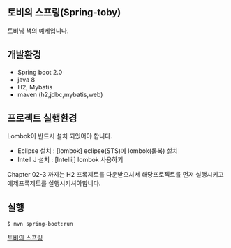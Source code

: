 
## 토비의 스프링(Spring-toby)
토비님 책의 예제입니다.

## 개발환경
* Spring boot 2.0
* java  8
* H2, Mybatis
* maven (h2,jdbc,mybatis,web)


##  프로젝트 실행환경
Lombok이 반드시 설치 되있어야 합니다.<br>
* Eclipse 설치 : [lombok] eclipse(STS)에 lombok(롬복) 설치
* Intell J 설치 : [Intellij] lombok 사용하기

Chapter 02-3 까지는 H2 프록제트를 다운받으셔서 해당프로젝트를 먼저 실행시키고 예제프록제트를 실행시키셔야합니다.



## 실행
```
$ mvn spring-boot:run
```



[토비의 스프링](http://book.naver.com/bookdb/book_detail.nhn?bid=7006516)
